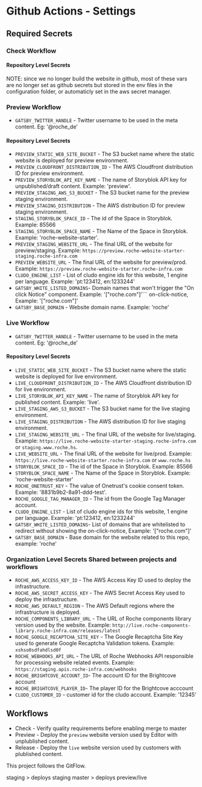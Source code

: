 # Github Actions - Settings

## Required Secrets

### Check Workflow

#### Repository Level Secrets
NOTE: since we no longer build the website in github, most of these vars are no longer set as github secrets but stored in the env files in the configuration folder, or automaticly set in the aws secret manager.

### Preview Workflow
- `GATSBY_TWITTER_HANDLE` - Twitter username to be used in the meta content. Eg: '@roche_de'

#### Repository Level Secrets

- `PREVIEW_STATIC_WEB_SITE_BUCKET` - The S3 bucket name where the static website is deployed for preview environment.
- `PREVIEW_CLOUDFRONT_DISTRIBUTION_ID` - The AWS Cloudfront distribution ID for preview environment.
- `PREVIEW_STORYBLOK_API_KEY_NAME` - The name of Storyblok API key for unpublished/draft content. Example: 'preview'.
- `PREVIEW_STAGING_AWS_S3_BUCKET` - The S3 bucket name for the preview staging environment.
- `PREVIEW_STAGING_DISTRIBUTION` - The AWS  distribution ID for preview staging environment.
- `STAGING_STORYBLOK_SPACE_ID` - The id of the Space in Storyblok. Example: 85566
- `STAGING_STORYBLOK_SPACE_NAME` - The Name of the Space in Storyblok. Example: 'roche-website-starter'.
- `PREVIEW_STAGING_WEBSITE_URL` - The final URL of the website for preview/staging. Example: `https://preview.roche-website-starter-staging.roche-infra.com`
- `PREVIEW_WEBSITE_URL` - The final URL of the website for preview/prod. Example: `https://preview.roche-website-starter.roche-infra.com`
- `CLUDO_ENGINE_LIST` - List of cludo engine ids for this website, 1 engine per language. Example: 'pt:123412, en:1233244'
- `GATSBY_WHITE_LISTED_DOMAINS`- Domain names that won't trigger the "On click Notice" component. Example: '["roche.com"]'```
on-click-notice, Example: '["roche.com"]'
- `GATSBY_BASE_DOMAIN` - Website domain name. Example: 'roche'

### Live Workflow
- `GATSBY_TWITTER_HANDLE` - Twitter username to be used in the meta content. Eg: '@roche_de'

#### Repository Level Secrets

- `LIVE_STATIC_WEB_SITE_BUCKET` - The S3 bucket name where the static website is deployed for live environment.
- `LIVE_CLOUDFRONT_DISTRIBUTION_ID` - The AWS Cloudfront distribution ID for live environment.
- `LIVE_STORYBLOK_API_KEY_NAME` - The name of Storyblok API key for published content. Example: 'live'.
- `LIVE_STAGING_AWS_S3_BUCKET` - The S3 bucket name for the live staging environment.
- `LIVE_STAGING_DISTRIBUTION` - The AWS  distribution ID for live staging environment.
- `LIVE_STAGING_WEBSITE_URL` - The final URL of the website for live/staging. Example: `https://live.roche-website-starter-staging.roche-infra.com` or `staging.www.roche.hs`.
- `LIVE_WEBSITE_URL` - The final URL of the website for live/prod. Example: `https://live.roche-website-starter.roche-infra.com` or `www.roche.hs`
- `STORYBLOK_SPACE_ID` - The id of the Space in Storyblok. Example: 85566
- `STORYBLOK_SPACE_NAME` - The Name of the Space in Storyblok. Example: 'roche-website-starter'
- `ROCHE_ONETRUST_KEY` - The value of Onetrust's cookie consent token. Example: '8831b9b2-8a91-ddd-test'.
- `ROCHE_GOOGLE_TAG_MANAGER_ID` - The id from the Google Tag Manager account.
- `CLUDO_ENGINE_LIST` - List of cludo engine ids for this website, 1 engine per language. Example: 'pt:123412, en:1233244'
- `GATSBY_WHITE_LISTED_DOMAINS`- List of domains that are whitelisted to redirect without showing the 
on-click-notice, Example: '["roche.com"]'
- `GATSBY_BASE_DOMAIN` - Base domain for the website related to this repo, example: 'roche'

### Organization Level Secrets Shared between projects and workflows

- `ROCHE_AWS_ACCESS_KEY_ID` - The AWS Access Key ID used to deploy the infrastructure.
- `ROCHE_AWS_SECRET_ACCESS_KEY` - The AWS Secret Access Key used to deploy the infrastructure.
- `ROCHE_AWS_DEFAULT_REGION` - The AWS Default regions where the infrastructure is deployed.
- `ROCHE_COMPONENTS_LIBRARY_URL` - The URL of Roche components library version used by the website. Example: `http://live.roche-components-library.roche-infra.com/releases/latest`
- `ROCHE_GOOGLE_RECAPTCHA_SITE_KEY` - The Google Recaptcha Site Key used to generate Google Recaptcha Validation tokens. Example: `xshso0sdfahdlsd0f`
- `ROCHE_WEBHOOKS_API_URL` - The URL of Roche Webhooks API responsible for processing website related events. Example: `https://staging.apis.roche-infra.com/webhooks`
- `ROCHE_BRIGHTCOVE_ACCOUNT_ID`- The account ID for the Brightcove account
- `ROCHE_BRIGHTCOVE_PLAYER_ID`- The player ID for the Brightcove acccount
- `CLUDO_CUSTOMER_ID` - customer id for the cludo account. Example: '12345'

## Workflows

- Check - Verify quality requirements before enabling merge to master
- Preview - Deploy the `preview` website version used by Editor with unplublished content.
- Release - Deploy the `live` website version used by customers with plublished content.

This project follows the GitFlow.

staging > deploys staging
master  > deploys preview/live
